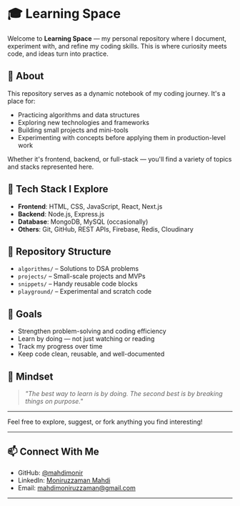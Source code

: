 # 🎓 Learning Space

Welcome to **Learning Space** — my personal repository where I document, experiment with, and refine my coding skills. This is where curiosity meets code, and ideas turn into practice.

## 📌 About

This repository serves as a dynamic notebook of my coding journey. It's a place for:
- Practicing algorithms and data structures
- Exploring new technologies and frameworks
- Building small projects and mini-tools
- Experimenting with concepts before applying them in production-level work

Whether it's frontend, backend, or full-stack — you'll find a variety of topics and stacks represented here.

## 🚀 Tech Stack I Explore

- **Frontend**: HTML, CSS, JavaScript, React, Next.js
- **Backend**: Node.js, Express.js
- **Database**: MongoDB, MySQL (occasionally)
- **Others**: Git, GitHub, REST APIs, Firebase, Redis, Cloudinary

## 📁 Repository Structure
- `algorithms/` – Solutions to DSA problems
- `projects/` – Small-scale projects and MVPs
- `snippets/` – Handy reusable code blocks
- `playground/` – Experimental and scratch code

## 🎯 Goals

- Strengthen problem-solving and coding efficiency  
- Learn by doing — not just watching or reading  
- Track my progress over time  
- Keep code clean, reusable, and well-documented  

## 🧠 Mindset

> *"The best way to learn is by doing. The second best is by breaking things on purpose."*

---

Feel free to explore, suggest, or fork anything you find interesting!

---

## 📫 Connect With Me

- GitHub: [@mahdimonir](https://github.com/mahdimonir)
- LinkedIn: [Moniruzzaman Mahdi](https://linkedin.com/in/moniruzzaman-mahdi)
- Email: [mahdimoniruzzaman@gmail.com](mailto:mahdimoniruzzaman@gmail.com)

---